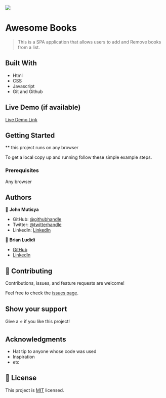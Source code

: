 ![](https://img.shields.io/badge/Microverse-blueviolet)

# Awesome Books

> This is a SPA application that allows users to add and Remove books from a list. 

## Built With

- Html
- CSS
- Javascript
- Git and Github


## Live Demo (if available)

[Live Demo Link]()


## Getting Started

** this project runs on any browser

To get a local copy up and running follow these simple example steps.

### Prerequisites

Any browser



## Authors

👤 **John Mutisya**

- GitHub: [@githubhandle](https://github.com/johnkioko)
- Twitter: [@twitterhandle](https://twitter.com/@john_the_web_dev)
- LinkedIn: [LinkedIn](https://linkedin.com/in/johnkioko)


👤 **Brian Ludidi** 

- [GitHub](https://github.com/Bludidi)
- [LinkedIn](www.linkedin.com/in/brian-ludidi-92754174) 

## 🤝 Contributing

Contributions, issues, and feature requests are welcome!

Feel free to check the [issues page](../../issues/).

## Show your support

Give a ⭐️ if you like this project!

## Acknowledgments
 
- Hat tip to anyone whose code was used
- Inspiration
- etc

## 📝 License

This project is [MIT](./MIT.MD) licensed.
